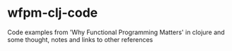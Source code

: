 # wfpm-clj-code
Code examples from 'Why Functional Programming Matters' in clojure    and some thought, notes and links to other references
